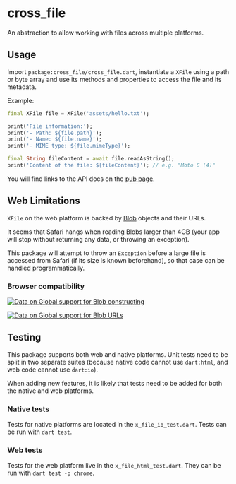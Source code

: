 # cross_file

An abstraction to allow working with files across multiple platforms.

## Usage

Import `package:cross_file/cross_file.dart`, instantiate a `XFile`
using a path or byte array and use its methods and properties to
access the file and its metadata.

Example:

<?code-excerpt "example/lib/readme_excerpts.dart (Instantiate)"?>
```dart
final XFile file = XFile('assets/hello.txt');

print('File information:');
print('- Path: ${file.path}');
print('- Name: ${file.name}');
print('- MIME type: ${file.mimeType}');

final String fileContent = await file.readAsString();
print('Content of the file: ${fileContent}'); // e.g. "Moto G (4)"
```

You will find links to the API docs on the [pub page](https://pub.dev/packages/cross_file).

## Web Limitations

`XFile` on the web platform is backed by [Blob](https://api.dart.dev/be/180361/dart-html/Blob-class.html)
objects and their URLs.

It seems that Safari hangs when reading Blobs larger than 4GB (your app will stop
without returning any data, or throwing an exception).

This package will attempt to throw an `Exception` before a large file is accessed
from Safari (if its size is known beforehand), so that case can be handled
programmatically.

### Browser compatibility

[![Data on Global support for Blob constructing](https://caniuse.bitsofco.de/image/blobbuilder.png)](https://caniuse.com/blobbuilder)

[![Data on Global support for Blob URLs](https://caniuse.bitsofco.de/image/bloburls.png)](https://caniuse.com/bloburls)

## Testing

This package supports both web and native platforms. Unit tests need to be split
in two separate suites (because native code cannot use `dart:html`, and web code
cannot use `dart:io`).

When adding new features, it is likely that tests need to be added for both the
native and web platforms.

### Native tests

Tests for native platforms are located in the `x_file_io_test.dart`. Tests can
be run  with `dart test`.

### Web tests

Tests for the web platform live in the `x_file_html_test.dart`. They can be run
with `dart test -p chrome`.
